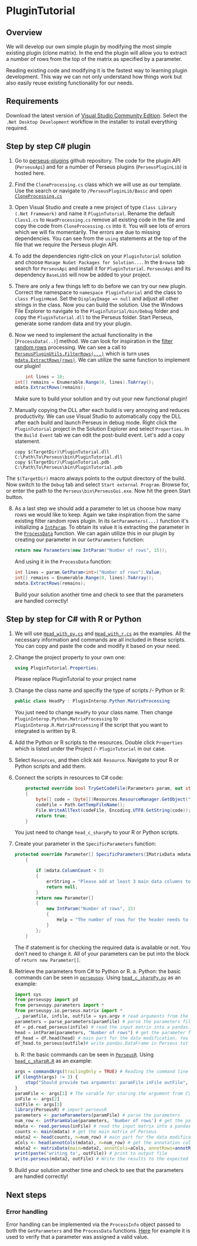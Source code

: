 ﻿# PluginTutorial

## Overview

We will develop our own simple plugin by modifying the most simple existing plugin (clone matrix).
In the end the plugin will allow you to extract a number of rows from the top of the matrix as specified
by a parameter.

Reading existing code and modifying it is the fastest way to learning plugin development.
This way we can not only understand how things work but also easily reuse existing functionality for our needs.

## Requirements

Download the latest version of [Visual Studio Community Edition](https://www.visualstudio.com/downloads/).
Select the `.Net Desktop Development` workflow in the installer to install everything required.

## Step by step C\# plugin

1. Go to [perseus-plugins](https://github.com/jurgencox/perseus-plugins) github repository. The code for the plugin API
(`PerseusApi`) and for a number of Perseus plugins (`PerseusPluginLib`) is hosted here.

2. Find the `CloneProcessing.cs` class which we will use as our template. Use the search or navigate to `/PerseusPluginLib/Basic`
and open [`CloneProcessing.cs`](https://github.com/JurgenCox/perseus-plugins/blob/master/PerseusPluginLib/Basic/CloneProcessing.cs)

3. Open Visual Studio and create a new project of type `Class Library (.Net Framework)`
and name it `PluginTutorial`. Rename the default `Class1.cs` to
`HeadProcessing.cs` remove all existing code in the file and copy the code from
`CloneProcessing.cs` into it.  You will see lots of errors which we will fix
momentarily.  The errors are due to missing dependencies. You can see from the
`using` statements at the top of the file that we require the Perseus plugin
API.

4. To add the dependencies right-click on your `PluginTutorial` solution and 
choose `Manage NuGet Packages for Solution...`. In the `Browse` tab search for
`PerseusApi` and install it for `PluginTutorial`. `PerseusApi` and its
dependency `BaseLibS` will now be added to your project.

5. There are only a few things left to do before we can try our new plugin.
Correct the namespace to `namespace PluginTutorial` and the class to `class
PluginHead`.  Set the `DisplayImage => null` and adjust all other strings
in the class.  Now you can build the solution. Use the Windows File Explorer to
navigate to the `PluginTutorial/bin/Debug` folder and copy the
`PluginTutorial.dll` to the Perseus folder.  Start Perseus, generate some
random data and try your plugin.

6. Now we need to implement the actual functionality in the [`ProcessData(..)`]
method. We can look for inspiration in the [filter random
rows](https://github.com/JurgenCox/perseus-plugins/blob/master/PerseusPluginLib/Filter/FilterRandomRows.cs)
processing. We can see a call to
[`PerseusPluginUtils.FilterRows(...)`](https://github.com/JurgenCox/perseus-plugins/blob/master/PerseusPluginLib/Filter/FilterRandomRows.cs#L43)
which is turn uses
[`mdata.ExtractRows(rows)`](https://github.com/JurgenCox/perseus-plugins/blob/master/PerseusPluginLib/Utils/PerseusPluginUtils.cs#L50).
We can utilize the same function to implement our plugin!

	```csharp
        int lines = 10;
	int[] remains = Enumerable.Range(0, lines).ToArray();
	mdata.ExtractRows(remains);
	```
	Make sure to build your solution and try out your new functional plugin!

7. Manually copying the DLL after each build is very annoying and reduces productivity. We can
use Visual Studio to automatically copy the DLL after each build and launch Perseus in debug
mode. Right click the `PluginTutorial` project in the Solution Explorer and select `Properties`.
In the `Build Event` tab we can edit the post-build event. Let's add a copy statement.

	```batch
	copy $(TargetDir)\PluginTutorial.dll C:\Path\To\Perseus\bin\PluginTutorial.dll
	copy $(TargetDir)\PluginTutorial.pdb C:\Path\To\Perseus\bin\PluginTutorial.pdb
	```

The `$(TargetDir)` macro always points to the output directory of the build.
Now switch to the `Debug` tab and select `Start external Program`. Browse for,
or enter the path to the `Perseus\bin\PerseusGui.exe`. Now hit the green Start
button.

8. As a last step we should add a parameter to let us choose how many rows we would like to keep. Again we take inspiration from the same existing filter random rows plugin.
In its `GetParameters(...)` function it's initializing a [`IntParam`](https://github.com/JurgenCox/perseus-plugins/blob/master/PerseusPluginLib/Filter/FilterRandomRows.cs#L34).
To obtain its value it is extracting the parameter in the [`ProcessData`](https://github.com/JurgenCox/perseus-plugins/blob/master/PerseusPluginLib/Filter/FilterRandomRows.cs#L39) function.
We can again utilize this in our plugin by creating our parameter in our `GetParameters` function:
	```csharp
	return new Parameters(new IntParam("Number of rows", 15));
	```
	And using it in the `ProcessData` function:

	```csharp
	int lines = param.GetParam<int>("Number of rows").Value;
	int[] remains = Enumerable.Range(0, lines).ToArray();
	mdata.ExtractRows(remains);
	```
	
	Build your solution another time and check to see that the parameters are handled correctly!

## Step by step for C\# with R or Python

1. We will use [`Head_with_py.cs`](https://github.com/JurgenCox/perseus-plugin-programming/blob/master/PluginTutorial/Head_with_py.cs) 
and [`Head_with_r.cs`](https://github.com/JurgenCox/perseus-plugin-programming/blob/master/PluginTutorial/Head_with_r.cs) as the examples.
All the necessary information and commands are all included in these scripts. You can copy and paste the code and modify it based on your need.

2. Change the project property to your own one:
    
	```csharp
    using PluginTutorial.Properties;
	```
	
	Please replace PluginTutorial to your project name

3. Change the class name and specifiy the type of scripts /- Python or R:
    
	```csharp
    public class HeadPy : PluginInterop.Python.MatrixProcessing
	```
	
	You just need to change `HeadPy` to your class name. Then change `PluginInterop.Python.MatrixProcessing` to `PluginInterop.R.MatrixProcessing` if the script that you want to integrated is written by R.

4. Add the Python or R scripts to the resources. Double click `Properties` which is listed under the Project /- `PluginTutorial` in our case.

5. Select `Resources`, and then click `Add Resource`. Navigate to your R or Python scripts and add them.

6. Connect the scripts in resources to C\# code:
    
	```csharp
        protected override bool TryGetCodeFile(Parameters param, out string codeFile)
        {
            byte[] code = (byte[])Resources.ResourceManager.GetObject("head_c_sharpPy");
            codeFile = Path.GetTempFileName();
            File.WriteAllText(codeFile, Encoding.UTF8.GetString(code));
            return true;
        }
	```
	
	You just need to change `head_c_sharpPy` to your R or Python scripts.

7. Create your parameter in the `SpecificParameters` function:
	
	```csharp
	protected override Parameter[] SpecificParameters(IMatrixData mdata, ref string errString)
        {

            if (mdata.ColumnCount < 3)
            {
                errString = "Please add at least 3 main data columns to the matrix.";
                return null;
            }
            return new Parameter[]
            {
                new IntParam("Number of rows", 15)
                {
                    Help = "The number of rows for the header needs to be kept."
                }
            };
        }
	```
    
	The if statement is for checking the required data is available or not. You don't need to change it.
	All of your parameters can be put into the block of `return new Parameter[]`.
	
8. Retrieve the parameters from C\# to Python or R.
    a. Python: the basic commands can be seen in [`perseuspy`](https://github.com/cox-labs/perseuspy). 
	Using [`head_c_sharpPy.py`](https://github.com/JurgenCox/perseus-plugin-programming/blob/master/PluginTutorial/Resources/head_c_sharpPy.py) as an example:
	
	```python
	import sys
    from perseuspy import pd
    from perseuspy.parameters import *
    from perseuspy.io.perseus.matrix import *
    _, paramfile, infile, outfile = sys.argv # read arguments from the command line (paramfile is the additional variable comparing to the basic command) 
    parameters = parse_parameters(paramfile) # parse the parameters file
    df = pd.read_perseus(infile) # read the input matrix into a pandas.DataFrame
    head = intParam(parameters, "Number of rows") # get the parameter from C\# code
    df_head = df.head(head) # main part for the data modification. You can add your own script from here.
    df_head.to_perseus(outfile)# write pandas.DataFrame in Perseus txt format
	```

    b. R: the basic commands can be seen in [`PerseusR`](https://github.com/cox-labs/PerseusR). 
	Using [`head_c_sharpR.R`](https://github.com/JurgenCox/perseus-plugin-programming/blob/master/PluginTutorial/Resources/head_c_sharpR.R) as an example:
	
	```R
	args = commandArgs(trailingOnly = TRUE) # Reading the command line arguments provided by Perseus and parsing the data.
    if (length(args) != 3) {
        stop("Should provide two arguments: paramFile inFile outFile", call. = FALSE)
    }
    paramFile <- args[1] # The varable for storing the argument from C\#
    inFile <- args[2]
    outFile <- args[3]
    library(PerseusR) # import perseusR
    parameters <- parseParameters(paramFile) # parse the parameters
    num_row <- intParamValue(parameters, 'Number of rows') # get the parameter
    mdata <- read.perseus(inFile) # read the input matrix into a pandas.DataFrame
    counts <- main(mdata) # get the main matrix of Perseus
    mdata2 <- head(counts, n=num_row) # main part for the data modification. You can add your own script from here. 
    aCols <- head(annotCols(mdata), n=num_row) # get the annotation columns of main matrix and reduce to the amount to the assigned number of rows
    mdata2 <- matrixData(main=mdata2, annotCols=aCols, annotRows=annotRows(mdata)) # update the matrix
    print(paste('writing to', outFile)) # print to output file
    write.perseus(mdata2, outFile) # Write the results to the expected locations in the Perseus formats.
	```
9. Build your solution another time and check to see that the parameters are handled correctly!
	
## Next steps

### Error handling
Error handling can be implemented via the `ProcessInfo` object passed to both the `GetParameters` and the `ProcessData` functions.
[Here](https://github.com/JurgenCox/perseus-plugins/blob/master/PerseusPluginLib/Basic/DeHyphenateIds.cs#L32-L36) for example it is used to verify
that a parameter was assigned a valid value.

